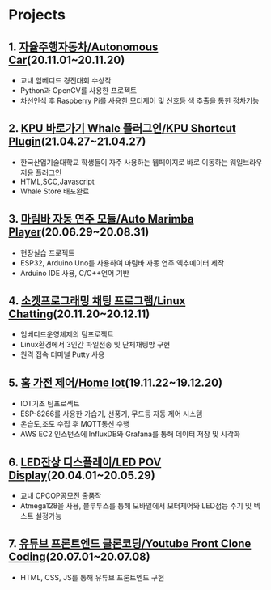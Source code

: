 # Projects

## 1. [자율주행자동차/Autonomous Car](https://github.com/llshl/ToyProject/tree/main/Autonomous%20Car)(20.11.01~20.11.20)
- 교내 임베디드 경진대회 수상작
- Python과 OpenCV를 사용한 프로젝트
- 차선인식 후 Raspberry Pi를 사용한 모터제어 및 신호등 색 추출을 통한 정차기능


## 2. [KPU 바로가기 Whale 플러그인/KPU Shortcut Plugin](https://github.com/llshl/projects/tree/main/KPU_Shortcut_Plugin)(21.04.27~21.04.27)
- 한국산업기술대학교 학생들이 자주 사용하는 웹페이지로 바로 이동하는 웨일브라우저용 플러그인 
- HTML,SCC,Javascript
- Whale Store 배포완료


## 3. [마림바 자동 연주 모듈/Auto Marimba Player](https://github.com/llshl/ToyProject/tree/main/Auto%20Marimba%20Player)(20.06.29~20.08.31)
- 현장실습 프로젝트
- ESP32, Arduino Uno를 사용하여 마림바 자동 연주 엑추에이터 제작
- Arduino IDE 사용, C/C++언어 기반


## 4. [소켓프로그래밍 채팅 프로그램/Linux Chatting](https://github.com/llshl/ToyProject/tree/main/Linux%20Chatting)(20.11.20~20.12.11)
- 임베디드운영체제의 팀프로젝트
- Linux환경에서 3인간 파일전송 및 단체채팅방 구현
- 원격 접속 터미널 Putty 사용


## 5. [홈 가전 제어/Home Iot](https://github.com/llshl/ToyProject/tree/main/Home%20Iot)(19.11.22~19.12.20)
- IOT기초 팀프로젝트
- ESP-8266를 사용한 가습기, 선풍기, 무드등 자동 제어 시스템
- 온습도,조도 수집 후 MQTT통신 수행
- AWS EC2 인스턴스에 InfluxDB와 Grafana를 통해 데이터 저장 및 시각화


## 6. [LED잔상 디스플레이/LED POV Display](https://github.com/llshl/ToyProject/tree/main/LED%20POV%20Display)(20.04.01~20.05.29)
- 교내 CPCOP공모전 출품작
- Atmega128을 사용, 블루투스를 통해 모바일에서 모터제어와 LED점등 주기 및 텍스트 설정가능


## 7. [유튜브 프론트엔드 클론코딩/Youtube Front Clone Coding](https://github.com/llshl/ToyProject/tree/main/Youtube%20Front%20Clone%20Coding)(20.07.01~20.07.08)
- HTML, CSS, JS를 통해 유튜브 프론트엔드 구현

